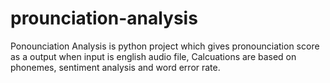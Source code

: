 # prounciation-analysis
Ponounciation Analysis is python project which gives pronounciation score as a output when input is english audio file, Calcuations are based on phonemes, sentiment analysis and word error rate.

